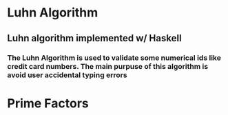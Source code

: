 # Luhn Algorithm

## Luhn algorithm implemented w/ Haskell

### The Luhn Algorithm is used to validate some numerical ids like credit card numbers. The main purpuse of this algorithm is avoid user accidental typing errors 
# Prime Factors
